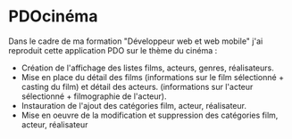 # PDOcinéma

Dans le cadre de ma formation "Développeur web et web mobile" j'ai reproduit cette application PDO sur le thème du cinéma :

- Création de l'affichage des listes films, acteurs, genres, réalisateurs.
- Mise en place du détail des films (informations sur le film sélectionné + casting du film) et détail des acteurs. (informations sur l'acteur sélectionné + filmographie de l'acteur).
- Instauration de l'ajout des catégories film, acteur, réalisateur.
- Mise en oeuvre de la modification et suppression des catégories film, acteur, réalisateur
